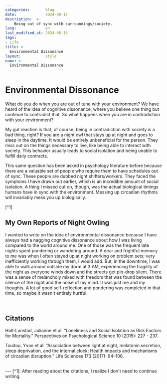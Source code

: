 ```yaml
---
categories:       blog
date:             2024-08-15
description:  >-
    Being out of sync with surroundings/society.
lang:             en
last_modified_at: 2024-08-15
tags:
- Life
title: >-
  Environmental Dissonance
layout:           style
name: >-
  Environmental Dissonance
---
```

# Environmental Dissonance

What do you do when you are out of tune with your environment? We have heard of the idea of cognitive dissonance, where you believe one thing but continue to contradict that. So what happens when you are in contradiction with your environment?

My gut reaction is that, of course, being in contradiction with society is a bad thing, right? If you are a night owl that stays up at night and goes to sleep in the daytime. It would be entirely unbeneficial for the person. They miss out on the things necessary to live, like being able to interact with society. This behavior usually leads to social isolation and being unable to fulfill daily contracts.

This same question has been asked in psychology literature before because there are a valuable set of people who require them to have schedules out of sync. These people are dubbed night shifters/workers. They faced the symptoms I have drawn out earlier, which is an incredible amount of social isolation. A thing I missed out on, though, was the actual biological timings humans have in sync with the environment. Messing up circadian rhythms will invariably mess you up biologically.

[^1]

## My Own Reports of Night Owling

I wanted to write on the idea of environmental dissonance because I have always had a nagging cognitive dissonance about how I was living compared to the world around me. One of those was the frequent late nights spent pondering or wandering around. A dear and frightful memory to me was when I often stayed up at night working on problem sets; very inefficiently working through them, I would add. But, in the downtime, I was able to walk around outside my dorm at 3 AM, experiencing the fragility of the night as everyone winds down and the streets get pin-drop silent. There was a sense of melancholy mixed with freedom that was found between the silence of the night and the noise of my mind. It was just me and my thoughts. A lot of good self-reflection and pondering was completed in that time, so maybe it wasn't entirely hurtful.

<br/>

## Citations

Holt‐Lunstad, Julianne et al. “Loneliness and Social Isolation as Risk Factors for Mortality.” Perspectives on Psychological Science 10 (2015): 227 - 237.

Touitou, Yvan et al. “Association between light at night, melatonin secretion, sleep deprivation, and the internal clock: Health impacts and mechanisms of circadian disruption.” Life Sciences 173 (2017): 94–106.

<br/>
---
[^1]: After reading about the citations, I realize I don't need to continue writing.
